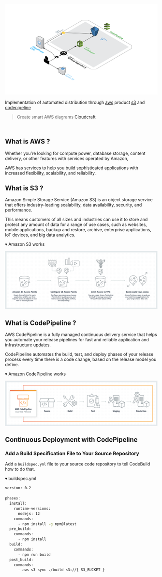 <img src='https://github.com/byaws/aws-s3-codepipeline-deploy/raw/master/screenshots/architecture.png' border='0' alt='architecture' />

Implementation of automated distribution through [aws](https://aws.amazon.com/ko/) product [s3](https://aws.amazon.com/ko/s3/) and [codepipeline](https://aws.amazon.com/ko/codepipeline/)

> Create smart AWS diagrams [Cloudcraft](https://cloudcraft.co/)

<br />

## What is AWS ?

Whether you're looking for compute power, database storage, content delivery, or other features with services operated by Amazon, 

AWS has services to help you build sophisticated applications with increased flexibility, scalability, and reliability.

## What is S3 ?

Amazon Simple Storage Service (Amazon S3) is an object storage service that offers industry-leading scalability, data availability, security, and performance.

This means customers of all sizes and industries can use it to store and protect any amount of data for a range of use cases, such as websites, mobile applications, backup and restore, archive, enterprise applications, IoT devices, and big data analytics.

▾ Amazon S3 works

<img src='https://github.com/byaws/aws-s3-codepipeline-deploy/raw/master/screenshots/s3-works.png' border='0' alt='s3-works' />

## What is CodePipeline ?

AWS CodePipeline is a fully managed continuous delivery service that helps you automate your release pipelines for fast and reliable application and infrastructure updates.

CodePipeline automates the build, test, and deploy phases of your release process every time there is a code change, based on the release model you define.

▾ Amazon CodePipeline works

<img src='https://github.com/byaws/aws-s3-codepipeline-deploy/raw/master/screenshots/codepipeline-works.png' border='0' alt='codepipeline-works' />

## Continuous Deployment with CodePipeline

### Add a Build Specification File to Your Source Repository

Add a `buildspec.yml` file to your source code repository to tell CodeBuild how to do that.

▾ buildspec.yml

```bash
version: 0.2

phases:
  install:
    runtime-versions:
      nodejs: 12
    commands:
      - npm install -g npm@latest
  pre_build:
    commands:
      - npm install
  build:
    commands:
      - npm run build
  post_build:
    commands:
      - aws s3 sync ./build s3://{ S3_BUCKET }
```
